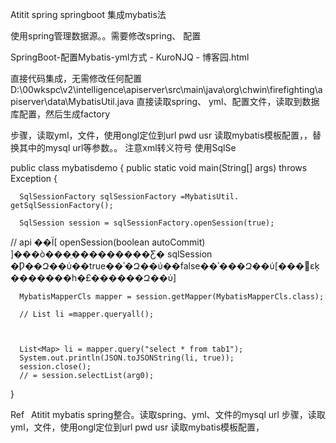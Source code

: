 Atitit spring springboot  集成mybatis法

使用spring管理数据源。。需要修改spring、 配置

SpringBoot-配置Mybatis-yml方式 - KuroNJQ - 博客园.html

直接代码集成，无需修改任何配置
D:\00wkspc\v2\intelligence\apiserver\src\main\java\org\chwin\firefighting\apiserver\data\MybatisUtil.java
直接读取spring、 yml、配置文件，读取到数据库配置，然后生成factory

步骤，读取yml，文件，使用ongl定位到url pwd usr
读取mybatis模板配置，，替换其中的mysql url等参数。。
注意xml转义符号
使用SqlSe



public class mybatisdemo {
   public static void main(String[] args) throws Exception {

      SqlSessionFactory sqlSessionFactory =MybatisUtil. getSqlSessionFactory();

      SqlSession session = sqlSessionFactory.openSession(true);
   // api ��Ϊ[ openSession(boolean autoCommit) ]���ò���ֵ���������Ƹ� sqlSession �Ƿ��Զ��ύ��true��ʾ�Զ��ύ��false��ʾ���Զ��ύ[���޲εķ�������һ�£������Զ��ύ]

      MybatisMapperCls mapper = session.getMapper(MybatisMapperCls.class);

      // List li =mapper.queryall();



      List<Map> li = mapper.query("select * from tab1");
      System.out.println(JSON.toJSONString(li, true));
      session.close();
      // = session.selectList(arg0);

   }



Ref
 Atitit mybatis spring整合。读取spring、yml、文件的mysql url 步骤，读取yml，文件，使用ongl定位到url pwd usr 读取mybatis模板配置，
